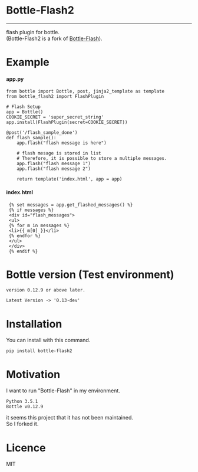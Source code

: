 # Bottle-Flash2
----

flash plugin for bottle.<br>
(Bottle-Flash2 is a fork of [Bottle-Flash](https://pypi.python.org/pypi/bottle-flash/)).

# Example

#### app.py

~~~~
from bottle import Bottle, post, jinja2_template as template
from bottle_flash2 import FlashPlugin

# Flash Setup
app = Bottle()
COOKIE_SECRET = 'super_secret_string'
app.install(FlashPlugin(secret=COOKIE_SECRET))

@post('/flash_sample_done')
def flash_sample():
    app.flash("flash message is here")
    
    # flash mesage is stored in list
    # Therefore, it is possible to store a multiple messages.
    app.flash("flash message 1")
    app.flash("flash message 2")
        
    return template('index.html', app = app)

~~~~

#### index.html

~~~~
 {% set messages = app.get_flashed_messages() %}
 {% if messages %}
 <div id="flash_messages">
 <ul>
 {% for m in messages %}
 <li>{{ m[0] }}</li>
 {% endfor %}
 </ul>
 </div>
 {% endif %}
~~~~

# Bottle version (Test environment)



	version 0.12.9 or above later.

	Latest Version -> '0.13-dev'



# Installation


You can install with this command.


	pip install bottle-flash2


# Motivation

I want to run "Bottle-Flash" in my environment.<br>

	Python 3.5.1
	Bottle v0.12.9

it seems this project that it has not been maintained.<br>
So I forked it.

# Licence

MIT
